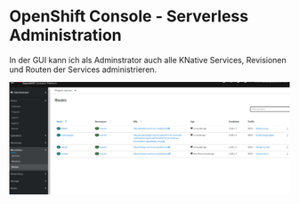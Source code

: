 # OpenShift Console - Serverless Administration

In der GUI kann ich als Adminstrator auch alle KNative Services, Revisionen und Routen der Services administrieren.

![](../../../.gitbook/assets/image%20%28140%29.png)

